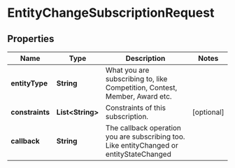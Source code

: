 

# EntityChangeSubscriptionRequest



## Properties

| Name | Type | Description | Notes |
|------------ | ------------- | ------------- | -------------|
|**entityType** | **String** | What you are subscribing to, like Competition, Contest, Member, Award etc. |  |
|**constraints** | **List&lt;String&gt;** | Constraints of this subscription. |  [optional] |
|**callback** | **String** | The callback operation you are subscribing too. Like entityChanged or entityStateChanged |  |



